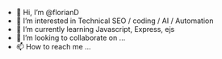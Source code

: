 - 👋 Hi, I’m @florianD
- 👀 I’m interested in Technical SEO / coding / AI / Automation
- 🌱 I’m currently learning Javascript, Express, ejs
- 💞️ I’m looking to collaborate on ...
- 📫 How to reach me ...

<!---
flox0000/flox0000 is a ✨ special ✨ repository because its `README.md` (this file) appears on your GitHub profile.
You can click the Preview link to take a look at your changes.
--->
